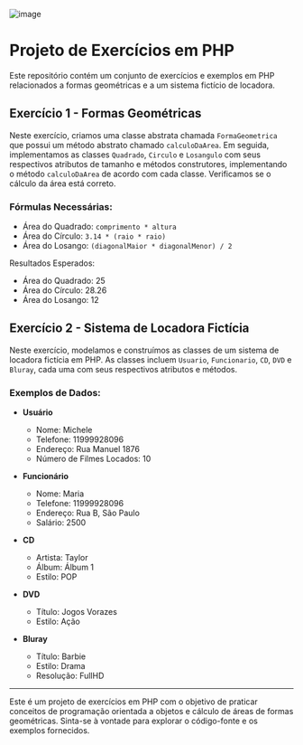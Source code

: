 
![image](https://github.com/MicheleSaht/exercicio-php-formas-geometricas-usuarios/assets/78928188/ab38b9cd-f53c-47ba-b38b-7edb2427beef)


# Projeto de Exercícios em PHP

Este repositório contém um conjunto de exercícios e exemplos em PHP relacionados a formas geométricas e a um sistema fictício de locadora.


## Exercício 1 - Formas Geométricas

Neste exercício, criamos uma classe abstrata chamada `FormaGeometrica` que possui um método abstrato chamado `calculoDaArea`. Em seguida, implementamos as classes `Quadrado`, `Circulo` e `Losangulo` com seus respectivos atributos de tamanho e métodos construtores, implementando o método `calculoDaArea` de acordo com cada classe. Verificamos se o cálculo da área está correto.


### Fórmulas Necessárias:

- Área do Quadrado: `comprimento * altura`
- Área do Círculo: `3.14 * (raio * raio)`
- Área do Losango: `(diagonalMaior * diagonalMenor) / 2`

Resultados Esperados:
- Área do Quadrado: 25
- Área do Círculo: 28.26
- Área do Losango: 12



## Exercício 2 - Sistema de Locadora Fictícia

Neste exercício, modelamos e construímos as classes de um sistema de locadora fictícia em PHP. As classes incluem `Usuario`, `Funcionario`, `CD`, `DVD` e `Bluray`, cada uma com seus respectivos atributos e métodos.



### Exemplos de Dados:

- **Usuário**
  - Nome: Michele
  - Telefone: 11999928096
  - Endereço: Rua Manuel 1876
  - Número de Filmes Locados: 10

- **Funcionário**
  - Nome: Maria
  - Telefone: 11999928096
  - Endereço: Rua B, São Paulo
  - Salário: 2500

- **CD**
  - Artista: Taylor
  - Álbum: Álbum 1
  - Estilo: POP

- **DVD**
  - Título: Jogos Vorazes
  - Estilo: Ação

- **Bluray**
  - Título: Barbie
  - Estilo: Drama
  - Resolução: FullHD

---


Este é um projeto de exercícios em PHP com o objetivo de praticar conceitos de programação orientada a objetos e cálculo de áreas de formas geométricas. Sinta-se à vontade para explorar o código-fonte e os exemplos fornecidos.






